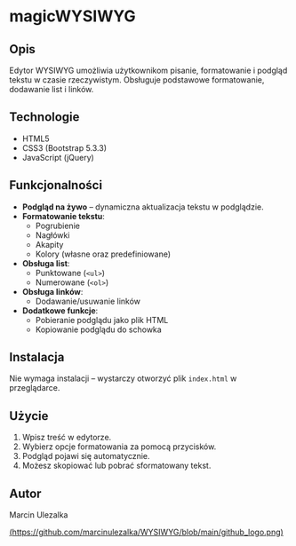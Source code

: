 # magicWYSIWYG

## Opis
Edytor WYSIWYG umożliwia użytkownikom pisanie, formatowanie i podgląd tekstu w czasie rzeczywistym. Obsługuje podstawowe formatowanie, dodawanie list i linków.

## Technologie
- HTML5
- CSS3 (Bootstrap 5.3.3)
- JavaScript (jQuery)

## Funkcjonalności
- **Podgląd na żywo** – dynamiczna aktualizacja tekstu w podglądzie.
- **Formatowanie tekstu**:
    - Pogrubienie
    - Nagłówki
    - Akapity
    - Kolory (własne oraz predefiniowane)
- **Obsługa list**:
    - Punktowane (`<ul>`)
    - Numerowane (`<ol>`)
- **Obsługa linków**:
    - Dodawanie/usuwanie linków
- **Dodatkowe funkcje**:
    - Pobieranie podglądu jako plik HTML
    - Kopiowanie podglądu do schowka

## Instalacja
Nie wymaga instalacji – wystarczy otworzyć plik `index.html` w przeglądarce.

## Użycie
1. Wpisz treść w edytorze.
2. Wybierz opcje formatowania za pomocą przycisków.
3. Podgląd pojawi się automatycznie.
4. Możesz skopiować lub pobrać sformatowany tekst.

## Autor
Marcin Ulezalka

[(https://github.com/marcinulezalka/WYSIWYG/blob/main/github_logo.png)](https://github.com/marcinulezalka/WYSIWYG.git)
